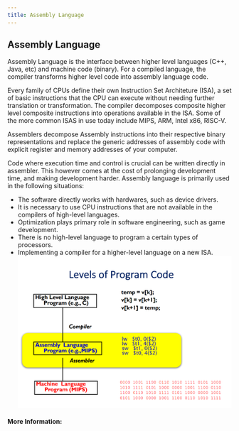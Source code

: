 ```yaml
---
title: Assembly Language
---
```

## Assembly Language


<!-- The article goes here, in GitHub-flavored Markdown. Feel free to add YouTube videos, images, and CodePen/JSBin embeds  -->

Assembly Language is the interface between higher level languages (C++, Java, etc) and machine code (binary). For a compiled language, the compiler transforms higher level code into assembly language code.

Every family of CPUs define their own Instruction Set Architeture (ISA), a set of basic instructions that the CPU can execute without needing further translation or transformation. 
The compiler decomposes composite higher level composite instructions into operations available in the ISA. 
Some of the more common ISAS in use today include MIPS, ARM, Intel x86, RISC-V.

Assemblers decompose Assembly instructions into their respective binary representations and replace the generic addresses of assembly code with explicit register and memory addresses of your computer.

Code where execution time and control is crucial can be written directly in assembler. This however comes at the cost of prolonging development time, and making development harder. Assembly language is primarily used in the following situations:
* The software directly works with hardwares, such as device drivers.
* It is necessary to use CPU instructions that are not available in the compilers of high-level languages.
* Optimization plays primary role in software engineering, such as game development.
* There is no high-level language to program a certain types of processors.
* Implementing a compiler for a higher-level language on a new ISA. 
![Image of Levels of Code](https://raw.githubusercontent.com/colbybanbury/assemblyPicture/master/Screenshot%20from%202017-10-14%2014-03-06.png)

#### More Information:
<!-- Please add any articles you think might be helpful to read before writing the article -->

